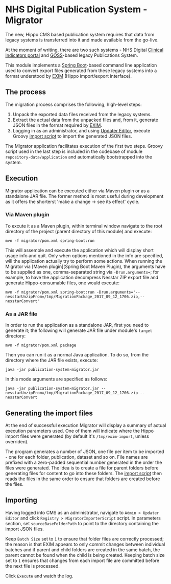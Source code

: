 # NHS Digital Publication System - Migrator

The new, Hippo CMS based publication system requires that data from legacy systems is transferred into it and made
available from the go-live.

At the moment of writing, there are two such systems - NHS Digital [Clinical Indicators portal] and [GOSS]-based legacy
Publications System. 

This module implements a [Spring Boot]-based command line application used to convert export files generated from these
legacy systems into a format understood by [EXIM] (Hippo import/export interface).

## The process
The migration process comprises the following, high-level steps:
1) Unpack the exported data files received from the legacy systems.
1) Extract the actual data from the unpacked files and, from it, generate JSON files in the format required by [EXIM].
1) Logging in as an administrator, and using [Updater Editor], execute Groovy [import script] to import the generated
   JSON files.

The Migrator application facilitates execution of the first two steps. Groovy script used in the last step is included
in the codebase of module `repository-data/application` and automatically bootstrapped into the system.  

## Execution
Migrator application can be executed either via Maven plugin or as a standalone JAR file. The former method is most
useful during development as it offers the shorterst 'make a change -> see its effect' cycle.

### Via Maven plugin
To excute it as a Maven plugin, within terminal window navigate to the root directory of the project (parent directory
of this module) and execute:
```
mvn -f migrator/pom.xml spring-boot:run
``` 
This will assemble and execute the application which will display short usage info and quit. Only when options mentioned
in the info are specified, will the application actually try to perform some actions. When running the Migrator via
[Maven plugin](Spring Boot Maven Plugin), the arguments have to be supplied as one, comma-separated string via
`-Drun.arguments=`; for example, to have the application decompress Nesstar ZIP export file and generate
Hippo-consumable files, one would execute:
```
mvn -f migrator/pom.xml spring-boot:run -Drun.arguments="--nesstarUnzipFrom=/tmp/MigrationPackage_2017_09_12_1706.zip,--nesstarConvert"
```

### As a JAR file
In order to run the application as a standalone JAR, first you need to generate it; the following will generate JAR file
under module's `target` directory:
```
mvn -f migrator/pom.xml package
```
Then you can run it as a normal Java application. To do so, from the directory where the JAR file exists, execute:
```
java -jar publication-system-migrator.jar
```
In this mode arguments are specified as follows:
```
java -jar publication-system-migrator.jar --nesstarUnzipFrom=/tmp/MigrationPackage_2017_09_12_1706.zip --nesstarConvert
```
 
## Generating the import files
At the end of successful execution Migrator will display a summary of actual execution parameters used. One of them
will indicate where the Hippo import files were generated (by default it's `/tmp/exim-import`, unless overriden).

The program generates a number of JSON, one file per item to be imported - one for each folder, publication, dataset and
so on. File names are prefixed with a zero-padded sequential number generated in the order the files were generated. The
idea is to create a file for parent folders before generating files for content to go into these folders. The
[import script] then reads the files in the same order to ensure that folders are created before the files.

## Importing
Having logged into CMS as an administrator, navigate to `Admin > Updater Editor` and click `Registry > MigratorImporterScript`
script. In parameters section, set `sourceBaseFolderPath` to point to the directory containing the import JSON files.

Keep `Batch Size`  set to `1` to ensure that folder files are correctly processed; the reason is that EXIM appears to only commit
changes between individual batches and if parent and child folders are created in the same batch, the parent cannot be
found when the child is being created. Keeping batch size set to `1` ensures that changes from each import file are committed
before the next file is processed. 

Click `Execute` and watch the log.       
      

[Clinical Indicators portal]:   https://indicators.hscic.gov.uk/webview/
[GOSS]:                         https://www.gossinteractive.com/content-management
[Spring Boot]:                  https://projects.spring.io/spring-boot/
[Spring Boot Maven Plugin]:     https://docs.spring.io/spring-boot/docs/current/reference/html/build-tool-plugins-maven-plugin.html
[EXIM]:                         https://onehippo-forge.github.io/content-export-import/index.html
[Updater Editor]:               https://www.onehippo.org/library/concepts/update/using-the-updater-editor.html
[Groovy]:                       http://groovy-lang.org/
[import script]:                ../repository-data/application/src/main/resources/hcm-config/configuration/update/MigratorImporterScript.groovy
